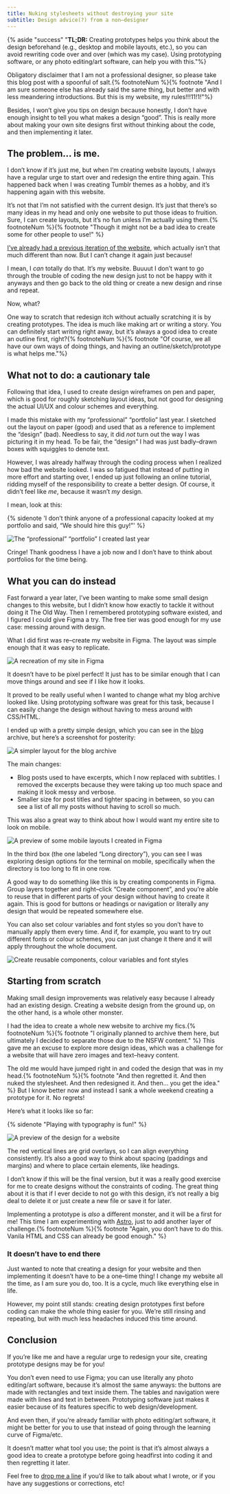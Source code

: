 ```yaml
---
title: Nuking stylesheets without destroying your site
subtitle: Design advice(?) from a non–designer
---
```


{% aside "success" "<b>TL;DR:</b> Creating prototypes helps you think about the design beforehand (e.g., desktop and mobile layouts, etc.), so you can avoid rewriting code over and over (which was my case). Using prototyping software, or any photo editing/art software, can help you with this."%}

Obligatory disclaimer that I am not a professional designer, so please take this blog post with a spoonful of salt.{% footnoteNum %}{% footnote "And I am sure someone else has already said the same thing, but better and with less meandering introductions. But this is my website, my rules!!!11!1!"%}

Besides, I won’t give you tips on design because honestly, I don’t have enough insight to tell you what makes a design “good”. This is really more about making your own site designs first without thinking about the code, and then implementing it later.

## The problem... is me.

I don’t know if it’s just me, but when I’m creating website layouts, I always have a regular urge to start over and redesign the entire thing again. This happened back when I was creating Tumblr themes as a hobby, and it’s happening again with this website.

It’s not that I’m not satisfied with the current design. It’s just that there’s so many ideas in my head and only one website to put those ideas to fruition. Sure, I can create layouts, but it’s no fun unless I’m actually using them.{% footnoteNum %}{% footnote "Though it might not be a bad idea to create some for other people to use!" %}

[I’ve already had a previous iteration of the website](/blog/2023-05-29-new-look/), which actually isn’t that much different than now. But I can’t change it again just because!

I mean, I *can* totally do that. It’s my website. Buuuut I don’t want to go through the trouble of coding the new design just to not be happy with it anyways and then go back to the old thing or create a new design and rinse and repeat.

Now, what?

One way to scratch that redesign itch without actually scratching it is by creating prototypes. The idea is much like making art or writing a story. You can definitely start writing right away, but it’s always a good idea to create an outline first, right?{% footnoteNum %}{% footnote "Of course, we all have our own ways of doing things, and having an outline/sketch/prototype is what helps me."%}

## What not to do: a cautionary tale

Following that idea, I used to create design wireframes on pen and paper, which is good for roughly sketching layout ideas, but not good for designing the actual UI/UX and colour schemes and everything.

I made this mistake with my “professional” “portfolio” last year. I sketched out the layout on paper (good) and used that as a reference to implement the “design” (bad). Needless to say, it did *not* turn out the way I was picturing it in my head. To be fair, the “design” I had was just badly–drawn boxes with squiggles to denote text.

However, I was already halfway through the coding process when I realized how bad the website looked. I was so fatigued that instead of putting in more effort and starting over, I ended up just following an online tutorial, ridding myself of the responsibility to create a better design. Of course, it didn’t feel like *me*, because it wasn’t *my* design.

I mean, look at this:

{% sidenote 'I don’t think anyone of a professional capacity looked at my portfolio and said, “We should hire this guy!”' %}

![The “professional” “portfolio” I created last year](<../../assets/img/2023-06-08 cringe.png>)

Cringe! Thank goodness I have a job now and I don’t have to think about portfolios for the time being.

## What you can do instead

Fast forward a year later, I’ve been wanting to make some small design changes to this website, but I didn’t know how exactly to tackle it without doing it The Old Way. Then I remembered prototyping software existed, and I figured I could give Figma a try. The free tier was good enough for my use case: messing around with design.

What I did first was re–create my website in Figma. The layout was simple enough that it was easy to replicate.

![A recreation of my site in Figma](<../../assets/img/2023-06-08 site-preview.png>)

It doesn’t have to be pixel perfect! It just has to be similar enough that I can move things around and see if I like how it looks.

It proved to be really useful when I wanted to change what my blog archive looked like. Using prototyping software was great for this task, because I can easily change the design without having to mess around with CSS/HTML.

I ended up with a pretty simple design, which you can see in the [blog](/blog) archive, but here’s a screenshot for posterity:

![A simpler layout for the blog archive](<../../assets/img/2023-06-08 site-blog.png>)

The main changes:

- Blog posts used to have excerpts, which I now replaced with subtitles. I removed the excerpts because they were taking up too much space and making it look messy and verbose.
- Smaller size for post titles and tighter spacing in between, so you can see a list of all my posts without having to scroll so much.

This was also a great way to think about how I would want my entire site to look on mobile.

![A preview of some mobile layouts I created in Figma](<../../assets/img/2023-06-08 mobile-preview.png>)

In the third box (the one labeled “Long directory”), you can see I was exploring design options for the terminal on mobile, specifically when the directory is too long to fit in one row.

A good way to do something like this is by creating components in Figma. Group layers together and right–click “Create component”, and you’re able to reuse that in different parts of your design without having to create it again. This is good for buttons or headings or navigation or literally any design that would be repeated somewhere else.

You can also set colour variables and font styles so you don’t have to manually apply them every time. And if, for example, you want to try out different fonts or colour schemes, you can just change it there and it will apply throughout the whole document.

![Create reusable components, colour variables and font styles](<../../assets/img/2023-06-08 local-components-styles.png>)

## Starting from scratch

Making small design improvements was relatively easy because I already had an existing design. Creating a website design from the ground up, on the other hand, is a whole other monster.

I had the idea to create a whole new website to archive my fics.{% footnoteNum %}{% footnote "I originally planned to archive them here, but ultimately I decided to separate those due to the NSFW content." %} This gave me an excuse to explore more design ideas, which was a challenge for a website that will have zero images and text–heavy content.

The old me would have jumped right in and coded the design that was in my head.{% footnoteNum %}{% footnote "And then regretted it. And then nuked the stylesheet. And then redesigned it. And then... you get the idea." %} But I know better now and instead I sank a whole weekend creating a prototype for it. No regrets!

Here’s what it looks like so far:

{% sidenote "Playing with typography is fun!" %}

![A preview of the design for a website](<../../assets/img/2023-06-08 site-preview-2.png>)

The red vertical lines are grid overlays, so I can align everything consistently. It’s also a good way to think about spacing (paddings and margins) and where to place certain elements, like headings.

I don’t know if this will be the final version, but it was a really good exercise for me to create designs without the constraints of coding. The great thing about it is that if I ever decide to not go with this design, it’s not really a big deal to delete it or just create a new file or save it for later.

Implementing a prototype is *also* a different monster, and it will be a first for me! This time I am experimenting with [Astro](https://astro.build/), just to add another layer of challenge.{% footnoteNum %}{% footnote "Again, you don’t have to do this. Vanila HTML and CSS can already be good enough." %}

### It doesn’t have to end there

Just wanted to note that creating a design for your website and then implementing it doesn’t have to be a one–time thing! I change my website all the time, as I am sure you do, too. It is a cycle, much like everything else in life.

However, my point still stands: creating design prototypes first before coding can make the whole thing easier for you. We’re still rinsing and repeating, but with much less headaches induced this time around.

## Conclusion

If you’re like me and have a regular urge to redesign your site, creating prototype designs may be for you!

You don’t even need to use Figma; you can use literally any photo editing/art software, because it’s almost the same anyways: the buttons are made with rectangles and text inside them. The tables and navigation were made with lines and text in between. Prototyping software just makes it easier because of its features specific to web design/development.

And even then, if you’re already familiar with photo editing/art software, it might be better for you to use that instead of going through the learning curve of Figma/etc.

It doesn’t matter what tool you use; the point is that it’s almost always a good idea to create a prototype before going headfirst into coding it and then regretting it later.

Feel free to [drop me a line](/comms) if you’d like to talk about what I wrote, or if you have any suggestions or corrections, etc!